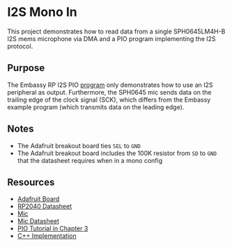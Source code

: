 # I2S Mono In
This project demonstrates how to read data from a single SPH0645LM4H-B I2S mems microphone via DMA and a PIO program
implementing the I2S protocol.

## Purpose
The Embassy RP I2S PIO [program](https://github.com/embassy-rs/embassy/blob/main/embassy-rp/src/pio_programs/i2s.rs) only demonstrates how to use an I2S peripheral as output. Furthermore, the
SPH0645 mic sends data on the trailing edge of the clock signal (SCK), which differs from the Embassy example program
(which transmits data on the leading edge).

## Notes
- The Adafruit breakout board ties `SEL` to `GND`
- The Adafruit breakout board includes the 100K resistor from `SD` to `GND` that the datasheet requires when in a mono config

## Resources
* [Adafruit Board](https://www.adafruit.com/product/5714)
* [RP2040 Datasheet](https://datasheets.raspberrypi.com/rp2040/rp2040-datasheet.pdf)
* [Mic](https://www.adafruit.com/product/3421)
* [Mic Datasheet](https://cdn-shop.adafruit.com/product-files/3421/i2S+Datasheet.PDF)
* [PIO Tutorial in Chapter 3](https://datasheets.raspberrypi.com/pico/raspberry-pi-pico-c-sdk.pdf)
* [C++ Implementation](https://github.com/vijaymarupudi/sph0645-pico-troubleshooting)
